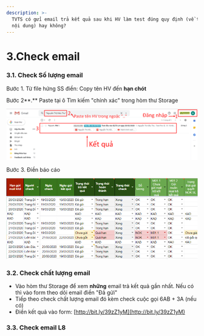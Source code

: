```yaml
---
description: >-
  TVTS có gửi email trả kết quả sau khi HV làm test đúng quy định (về thời gian,
  nội dung) hay không?
---
```


# 3.Check email

### 3.1. Check Số lượng email

Bước 1. Từ file hứng SS điền: Copy tên HV đến **hạn chót**

Bước 2**.** Paste tại ô Tìm kiếm "chính xác" trong hòm thư Storage

![Nh&#x1EDB; l&#x1EA5;y ng&#xE0;y tr&#x1EA3; k&#x1EBF;t qu&#x1EA3;](../../../.gitbook/assets/image.png)

Bước 3. Điền báo cáo

![](../../../.gitbook/assets/screenshot_12.png)

### 3.2. Check chất lượng email

* Vào hòm thư Storage để xem **những** email trả kết quả gần nhất. Nếu có thì vào form theo dõi email điền "Đã gửi"
* Tiếp theo check chất lượng email đó kèm check cuộc gọi 6AB + 3A \(nếu có\)
* Điền kết quả vào form: [http://bit.ly/39zZ1yM](http://bit.ly/39zZ1yM)

### 3.3. Check email L8

